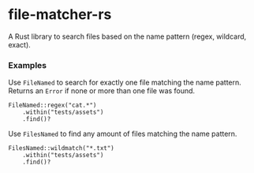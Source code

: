 # file-matcher-rs
A Rust library to search files based on the name pattern (regex, wildcard, exact).

### Examples

Use `FileNamed` to search for exactly one file matching the name pattern. Returns an `Error` if none or more than one file was found.
```
FileNamed::regex("cat.*")
    .within("tests/assets")
    .find()?
```

Use `FilesNamed` to find any amount of files matching the name pattern.
```
FilesNamed::wildmatch("*.txt")
    .within("tests/assets")
    .find()?
```
